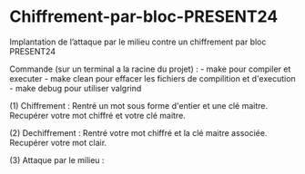 # Chiffrement-par-bloc-PRESENT24
 Implantation de l’attaque par le milieu contre un chiffrement par bloc PRESENT24

Commande (sur un terminal a la racine du projet) : - make pour compiler et executer 
                                                   - make clean pour effacer les fichiers de compilition et d'execution
                                                   - make debug pour utiliser valgrind
 
 (1) Chiffrement : Rentré un mot sous forme d'entier et une clé maitre. 
                   Recupérer votre mot chiffré et votre clé maitre.
                   
 (2) Dechiffrement : Rentré votre mot chiffré et la clé maitre associée.
                     Recupérer votre mot clair.
                     
 (3) Attaque par le milieu :
